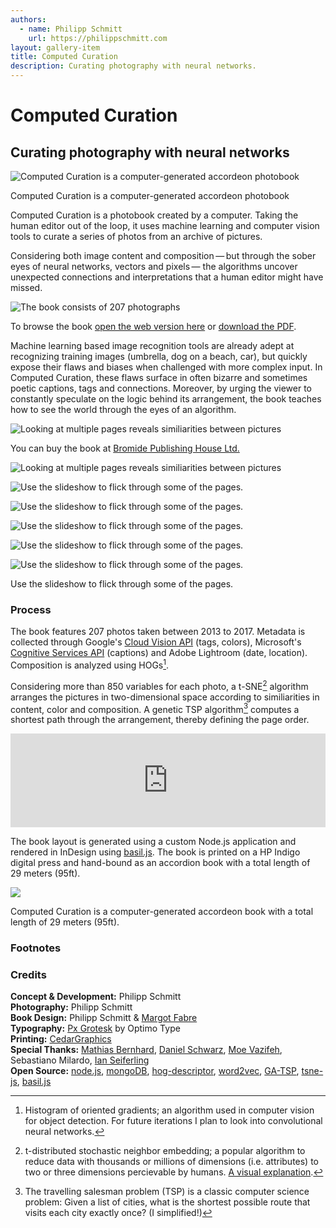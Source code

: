 ```yaml
---
authors:
  - name: Philipp Schmitt
    url: https://philippschmitt.com
layout: gallery-item
title: Computed Curation
description: Curating photography with neural networks.
---
```


# Computed Curation


## Curating photography with neural networks

![Computed Curation is a computer-generated accordeon photobook](./images/computed-curation-9.jpg)


Computed Curation is a computer-generated accordeon photobook

Computed Curation is a photobook created by a computer. Taking the human editor out of the loop, it uses machine learning and computer vision tools to curate a series of photos from an archive of pictures.

Considering both image content and composition — but through the sober eyes of neural networks, vectors and pixels — the algorithms uncover unexpected connections and interpretations that a human editor might have missed.

![The book consists of 207 photographs](./images/computed-curation-1.jpg)

To browse the book [open the web version here](https://philippschmitt.com/computed-curation-web/) or [download the PDF](https://philippschmitt.com/downloads/Computed-Curation-Book.pdf).

Machine learning based image recognition tools are already adept at recognizing training images (umbrella, dog on a beach, car), but quickly expose their flaws and biases when challenged with more complex input. In Computed Curation, these flaws surface in often bizarre and sometimes poetic captions, tags and connections. Moreover, by urging the viewer to constantly speculate on the logic behind its arrangement, the book teaches how to see the world through the eyes of an algorithm.


![Looking at multiple pages reveals similiarities between pictures](./images/computed-curation-3.jpg)


You can buy the book at [Bromide Publishing House Ltd.](https://bromidestore.fws.store/Computed_Curation,_Philipp_Schmitt/p6022973_19351829.aspx)

![Looking at multiple pages reveals similiarities between pictures](./images/computed-curation-10.jpg)

![Use the slideshow to flick through some of the pages.](./images/computed-curation-11.jpg)

![Use the slideshow to flick through some of the pages.](./images/computed-curation-6.jpg)

![Use the slideshow to flick through some of the pages.](./images/computed-curation-5.jpg)

![Use the slideshow to flick through some of the pages.](./images/computed-curation-4.jpg)

![Use the slideshow to flick through some of the pages.](./images/computed-curation-7.jpg)

Use the slideshow to flick through some of the pages.

### Process

The book features 207 photos taken between 2013 to 2017. Metadata is collected through Google's [Cloud Vision API](https://cloud.google.com/vision) (tags, colors), Microsoft's [Cognitive Services API](https://www.microsoft.com/cognitive-services/en-us/computer-vision-api) (captions) and Adobe Lightroom (date, location). Composition is analyzed using HOGs[^1].

Considering more than 850 variables for each photo, a t-SNE[^2] algorithm arranges the pictures in two-dimensional space according to similiarities in content, color and composition. A genetic TSP algorithm[^3] computes a shortest path through the arrangement, thereby defining the page order.

<iframe src="https://player.vimeo.com/video/225081193?byline=0&portrait=0" width="100%" frameborder="0" allow="autoplay; fullscreen" allowfullscreen></iframe>

The book layout is generated using a custom Node.js application and rendered in InDesign using [basil.js](http://basiljs.ch). The book is printed on a HP Indigo digital press and hand-bound as an accordion book with a total length of 29 meters (95ft).

![](./images/computed-curation-2.jpg)

Computed Curation is a computer-generated accordeon book with a total length of 29 meters (95ft).

### Footnotes

[^1]: Histogram of oriented gradients; an algorithm used in computer vision for object detection. For future iterations I plan to look into convolutional neural networks.
[^2]: t-distributed stochastic neighbor embedding; a popular algorithm to reduce data with thousands or millions of dimensions (i.e. attributes) to two or three dimensions percievable by humans. [A visual explanation](https://www.oreilly.com/learning/an-illustrated-introduction-to-the-t-sne-algorithm).
[^3]: The travelling salesman problem (TSP) is a classic computer science problem: Given a list of cities, what is the shortest possible route that visits each city exactly once? (I simplified!)

### Credits

**Concept & Development:** Philipp Schmitt  
**Photography:** Philipp Schmitt  
**Book Design:** Philipp Schmitt & [Margot Fabre](http://margot-fab.com)  
**Typography:** [Px Grotesk](http://www.optimo.ch/typefaces_Px-Grotesk.html) by Optimo Type  
**Printing:** [CedarGraphics](https://www.cedargraphicsinc.com)  
**Special Thanks:** [Mathias Bernhard](http://www.mathiasbernhard.ch/), [Daniel Schwarz](http://danielschwarz.cc), [Moe Vazifeh](http://www.mvazifeh.com), Sebastiano Milardo, [Ian Seiferling](http://www.ianseiferling.com)  
**Open Source:** [node.js](https://nodejs.org/en/), [mongoDB](https://www.mongodb.com), [hog-descriptor](https://github.com/harthur/hog-descriptor), [word2vec](http://word2vec.googlecode.com), [GA-TSP](https://github.com/parano/GeneticAlgorithm-TSP), [tsne-js](https://github.com/scienceai/tsne-js), [basil.js](http://basiljs.ch)

[](https://philippschmitt.com/work/human-element)[](https://philippschmitt.com/work/a-computer-walks-into-a-gallery)